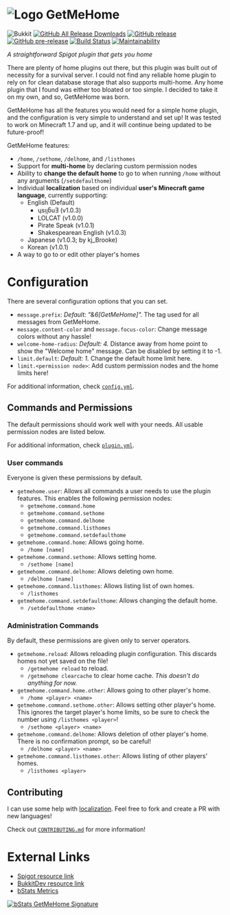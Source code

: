 # ![Logo](https://www.spigotmc.org/data/resource_icons/66/66257.jpg) GetMeHome
![Bukkit](https://img.shields.io/badge/bukkit-1.7%20--%201.14-brightgreen.svg)
[![GitHub All Release Downloads](https://img.shields.io/github/downloads/SimonOrJ/GetMeHome/total.svg?label=github%20downloads)](https://github.com/SimonOrJ/GetMeHome/releases)
[![GitHub release](https://img.shields.io/github/release/SimonOrJ/GetMeHome.svg)](https://github.com/SimonOrJ/GetMeHome/releases/latest)
[![GitHub pre-release](https://img.shields.io/github/release-pre/SimonOrJ/GetMeHome.svg?label=pre-release)](https://github.com/SimonOrJ/GetMeHome/releases)
[![Build Status](https://travis-ci.org/SimonOrJ/GetMeHome.svg?branch=master)](https://travis-ci.org/SimonOrJ/GetMeHome)
[![Maintainability](https://api.codeclimate.com/v1/badges/e45a154be37e3eac2375/maintainability)](https://codeclimate.com/github/SimonOrJ/GetMeHome/maintainability)

*A straightforward Spigot plugin that gets you home*

There are plenty of home plugins out there, but this plugin was built out of
necessity for a survival server. I could not find any reliable home plugin to
rely on for clean database storage that also supports multi-home. Any home
plugin that I found was either too bloated or too simple. I decided to take it
on my own, and so, GetMeHome was born.

GetMeHome has all the features you would need for a simple home plugin, and the
configuration is very simple to understand and set up!  It was tested to work on Minecraft
1.7 and up, and it will continue being updated to be future-proof!

GetMeHome features:

* `/home`, `/sethome`, `/delhome`, and `/listhomes`
* Support for **multi-home** by declaring custom permission nodes
* Ability to **change the default home** to go to when running `/home` without any
  arguments (`/setdefaulthome`)
* Individual **localization** based on individual **user's Minecraft game
  language**, currently supporting:
  * English (Default)
    * ɥsᴉꞁᵷuƎ (v1.0.3)
    * LOLCAT (v1.0.0)
    * Pirate Speak (v1.0.1)
    * Shakespearean English (v1.0.3)
  * Japanese (v1.0.3; by kj_Brooke)
  * Korean (v1.0.1)
* A way to go to or edit other player's homes

# Configuration

There are several configuration options that you can set.

* `message.prefix`: *Default: "&6[GetMeHome]".* The tag used for all messages
  from GetMeHome.
* `message.content-color` and `message.focus-color`: Change message colors
  without any hassle!
* `welcome-home-radius`: *Default: 4.* Distance away from home point to show
  the "Welcome home" message. Can be disabled by setting it to -1.
* `limit.default`: *Default: 1.* Change the default home limit here.
* `limit.<permission node>`: Add custom permission nodes and the home limits
  here!

For additional information, check [`config.yml`](src/main/resources/config.yml).

## Commands and Permissions

The default permissions should work well with your needs. All usable permission
nodes are listed below.

For additional information, check [`plugin.yml`](src/main/resources/plugin.yml).

### User commands

Everyone is given these permissions by default.

* `getmehome.user`: Allows all commands a user needs to
  use the plugin features.  This enables the following permission nodes:
  * `getmehome.command.home`
  * `getmehome.command.sethome`
  * `getmehome.command.delhome`
  * `getmehome.command.listhomes`
  * `getmehome.command.setdefaulthome`
* `getmehome.command.home`: Allows going home.
  * `/home [name]`
* `getmehome.command.sethome`: Allows setting home.
  * `/sethome [name]`
* `getmehome.command.delhome`: Allows deleting own home.
  * `/delhome [name]`
* `getmehome.command.listhomes`: Allows listing list of own homes.
  * `/listhomes`
* `getmehome.command.setdefaulthome`: Allows changing the default home.
  * `/setdefaulthome <name>`

### Administration Commands

By default, these permissions are given only to server operators.

* `getmehome.reload`: Allows reloading plugin configuration. This discards
  homes not yet saved on the file!
  * `/getmehome reload` to reload.
  * `/getmehome clearcache` to clear home cache. *This doesn't do anything for
    now.*
* `getmehome.command.home.other`: Allows going to other player's home.
  * `/home <player> <name>`
* `getmehome.command.sethome.other`: Allows setting other player's home. This
  ignores the target player's home limits, so be sure to check the number
  using `/listhomes <player>`!
  * `/sethome <player> <name>`
* `getmehome.command.delhome`: Allows deletion of other player's home. There is
  no confirmation prompt, so be careful!
  * `/delhome <player> <name>`
* `getmehome.command.listhomes.other`: Allows listing of other players' homes.
  * `/listhomes <player>`

## Contributing

I can use some help with [localization](src/main/resources/i18n). Feel free to fork and create a PR with
new languages!

Check out [`CONTRIBUTING.md`](CONTRIBUTING.md) for more information!

# External Links

* [Spigot resource link](https://www.spigotmc.org/resources/getmehome.66257/)
* [BukkitDev resource link](https://dev.bukkit.org/projects/getmehome)
* [bStats Metrics](https://bstats.org/plugin/bukkit/GetMeHome/)

[![bStats GetMeHome Signature](https://bstats.org/signatures/bukkit/GetMeHome.svg)](https://bstats.org/plugin/bukkit/GetMeHome/)
